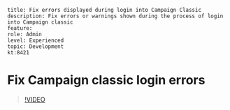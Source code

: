 ```
title: Fix errors displayed during login into Campaign Classic
description: Fix errors or warnings shown during the process of login into Campaign classic
feature:
role: Admin
level: Experienced 
topic: Development
kt:8421

```

# Fix Campaign classic login errors

>[!VIDEO](https://video.tv.adobe.com/v/335975?quality=12)
